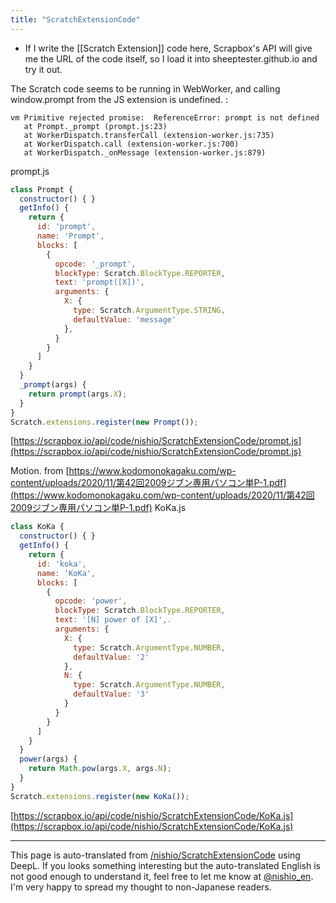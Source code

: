 ```yaml
---
title: "ScratchExtensionCode"
---
```


- If I write the [[Scratch Extension]] code here, Scrapbox's API will give me the URL of the code itself, so I load it into sheeptester.github.io and try it out.

The Scratch code seems to be running in WebWorker, and calling window.prompt from the JS extension is undefined.
:

```
vm Primitive rejected promise:  ReferenceError: prompt is not defined
   at Prompt._prompt (prompt.js:23)
   at WorkerDispatch.transferCall (extension-worker.js:735)
   at WorkerDispatch.call (extension-worker.js:700)
   at WorkerDispatch._onMessage (extension-worker.js:879)
```

prompt.js

```javascript
class Prompt {
  constructor() { }
  getInfo() {
    return { 
      id: 'prompt',
      name: 'Prompt',
      blocks: [
        {
          opcode: '_prompt',
          blockType: Scratch.BlockType.REPORTER, 
          text: 'prompt([X])', 
          arguments: {
            X: {
              type: Scratch.ArgumentType.STRING, 
              defaultValue: 'message' 
            },
          }
        }
      ]
    }
  }
  _prompt(args) { 
    return prompt(args.X); 
  }
}
Scratch.extensions.register(new Prompt());
```

[https://scrapbox.io/api/code/nishio/ScratchExtensionCode/prompt.js](https://scrapbox.io/api/code/nishio/ScratchExtensionCode/prompt.js)

Motion.
from [https://www.kodomonokagaku.com/wp-content/uploads/2020/11/第42回2009ジブン専用パソコン単P-1.pdf](https://www.kodomonokagaku.com/wp-content/uploads/2020/11/第42回2009ジブン専用パソコン単P-1.pdf)
KoKa.js

```javascript
class KoKa {
  constructor() { }
  getInfo() {
    return { 
      id: 'koka',
      name: 'KoKa',
      blocks: [
        {
          opcode: 'power',
          blockType: Scratch.BlockType.REPORTER, 
          text: '[N] power of [X]',.
          arguments: {
            X: {
              type: Scratch.ArgumentType.NUMBER, 
              defaultValue: '2' 
            },
            N: {
              type: Scratch.ArgumentType.NUMBER,
              defaultValue: '3' 
            }
          }
        }
      ]
    }
  }
  power(args) { 
    return Math.pow(args.X, args.N); 
  }
}
Scratch.extensions.register(new KoKa());
```

[https://scrapbox.io/api/code/nishio/ScratchExtensionCode/KoKa.js](https://scrapbox.io/api/code/nishio/ScratchExtensionCode/KoKa.js)

---
This page is auto-translated from [/nishio/ScratchExtensionCode](https://scrapbox.io/nishio/ScratchExtensionCode) using DeepL. If you looks something interesting but the auto-translated English is not good enough to understand it, feel free to let me know at [@nishio_en](https://twitter.com/nishio_en). I'm very happy to spread my thought to non-Japanese readers.